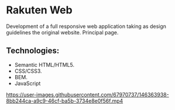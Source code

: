 # Rakuten Web

Development of a full responsive web application taking as design guidelines the original website. Principal page.

## Technologies:

- Semantic HTML/HTML5.
- CSS/CSS3.
- BEM.
- JavaScript


https://user-images.githubusercontent.com/67970737/146363938-8bb244ca-a9c9-46cf-ba5b-3734e8e0f56f.mp4

